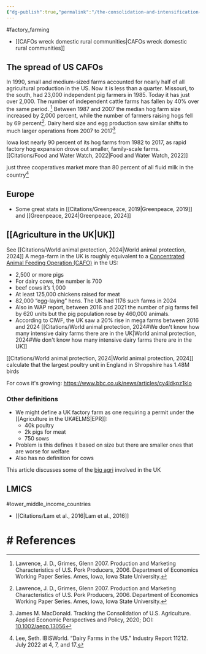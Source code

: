 ```yaml
---
{"dg-publish":true,"permalink":"/the-consolidation-and-intensification-of-farms/","created":"2024-04-23T13:15:26.000+01:00","updated":"2025-09-29T00:29:56.229+01:00"}
---
```


#factory_farming 

- [[CAFOs wreck domestic rural communities\|CAFOs wreck domestic rural communities]]
## The spread of US CAFOs
In 1990, small and medium-sized farms accounted for nearly half of all agricultural production in the US. Now it is less than a quarter. Missouri, to the south, had 23,000 independent pig farmers in 1985. Today it has just over 2,000. The number of independent cattle farms has fallen by 40% over the same period. [^1]
Between 1987 and 2007 the median hog farm size increased by 2,000 percent, while the number of farmers raising hogs fell by 69 percent[^1]. Dairy herd size and egg production saw similar shifts to much larger operations from 2007 to 2017[^2]

Iowa lost nearly 90 percent of its hog farms from 1982 to 2017, as rapid factory hog expansion drove out smaller, family-scale farms. [[Citations/Food and Water Watch, 2022\|Food and Water Watch, 2022]]

just three cooperatives market more than 80 percent of all fluid milk in the country[^3] 

## Europe
- Some great stats in [[Citations/Greenpeace, 2019\|Greenpeace, 2019]] and [[Greenpeace, 2024\|Greenpeace, 2024]]


## [[Agriculture in the UK\|UK]]
See [[Citations/World animal protection, 2024\|World animal protection, 2024]] 
A mega-farm in the UK is roughly equivalent to a [Concentrated Animal Feeding Operation (CAFO)](https://plantbasednews.org/culture/film/film-north-carolina-pig-farming/) in the US:
- 2,500 or more pigs
- For dairy cows, the number is 700
- beef cows it’s 1,000
- At least 125,000 chickens raised for meat
- 82,000 “egg-laying” hens.
The UK had 1176 such farms in 2024
- Also in WAP report, between 2016 and 2021 the number of pig farms fell by 620 units but the pig population rose by 460,000 animals.
- According to CIWF, the UK saw a 20% rise in mega farms between 2016 and 2024
[[Citations/World animal protection, 2024#We don't know how many intensive dairy farms there are in the UK\|World animal protection, 2024#We don't know how many intensive dairy farms there are in the UK]]

[[Citations/World animal protection, 2024\|World animal protection, 2024]] calculate that the largest poultry unit in England in Shropshire has 1.48M birds

For cows it's growing: https://www.bbc.co.uk/news/articles/cy4ldkpz1klo 
### Other definitions
- We might define a UK factory farm as one requiring a permit under the [[Agriculture in the UK#ELMS\|EPR]]:
	- 40k poultry
	- 2k pigs for meat
	- 750 sows
- Problem is this defines it based on size but there are smaller ones that are worse for welfare
- Also has no definition for cows

This article discusses some of the [big agri](https://www.sustainweb.org/news/may23-intensive-livestock-directors-pay/) involved in the UK
## LMICS
#lower_middle_income_countries 
- [[Citations/Lam et al., 2016\|Lam et al., 2016]]

# # References

[^1]: Lawrence, J. D., Grimes, Glenn 2007. Production and Marketing Characteristics of U.S. Pork Producers, 2006. Department of Economics Working Paper Series. Ames, Iowa, Iowa State University.
[^2]: James M. MacDonald. Tracking the Consolidation of U.S. Agriculture. Applied Economic Perspectives and Policy, 2020; DOI: [10.1002/aepp.13056](https://onlinelibrary.wiley.com/doi/10.1002/aepp.13056)
[^3]: Lee, Seth. IBISWorld. “Dairy Farms in the US.” Industry Report 11212. July 2022 at 4, 7, and 17.